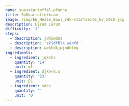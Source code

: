 ```yaml
---
name: suesskartoffel-pfanne
title: Süßkartoffelkram
image: /img/EW_Mezze_Bowl_rdk-startseite_kv_1480.jpg
description: Lirum Larum
difficulty: '1'
steps:
  - description: jdhöwdna
  - description: 'skjdfhlk.wenfd '
  - description: wekhdkjwjndklmq
ingredients:
  - ingredient: jqkshs
    quantity: '14'
    unit: ml
  - ingredient: djkn<k.s
    quantity: '23'
    unit: EL
  - ingredient: sdcs
    quantity: ''
    unit: '0'
---
```


